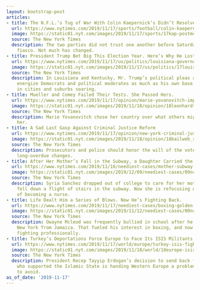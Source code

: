 ```yaml
---
layout: bootstrap-post
articles:
- title: The N.F.L.’s Tug of War With Colin Kaepernick’s Didn’t Resolve Anything
  url: https://www.nytimes.com/2019/11/17/sports/football/colin-kaepernick-workout.html
  image: https://static01.nyt.com/images/2019/11/17/sports/17kap-postmort/17kap-postmort-facebookJumbo.jpg
  source: The New York Times
  description: The two parties did not trust one another before Saturday’s workout
    fiasco. Not much has changed.
- title: President Trump Bet Big This Election Year. Here’s Why He Lost.
  url: https://www.nytimes.com/2019/11/17/us/politics/louisiana-governor-trump.html
  image: https://static01.nyt.com/images/2019/11/17/us/politics/17louisiana-trump-01/17louisiana-trump-01-facebookJumbo.jpg
  source: The New York Times
  description: In Louisiana and Kentucky, Mr. Trump’s political pleas appeared to
    energize Democrats and political moderates as much as his own base, sending turnout
    in cities and suburbs soaring.
- title: Mueller and Comey Failed Their Tests. She Passed Hers.
  url: https://www.nytimes.com/2019/11/17/opinion/marie-yovanovitch-impeachment.html
  image: https://static01.nyt.com/images/2019/11/18/opinion/18leonhardtWeb/18leonhardtWeb-facebookJumbo.jpg
  source: The New York Times
  description: Marie Yovanovitch chose her country over what others might think of
    her.
- title: A Sad Last Gasp Against Criminal Justice Reform
  url: https://www.nytimes.com/2019/11/17/opinion/new-york-criminal-justice-reform.html
  image: https://static01.nyt.com/images/2019/11/18/opinion/18bailweb_sub2/18bailweb_sub2-facebookJumbo.jpg
  source: The New York Times
  description: Prosecutors and police should honor the will of the voters and implement
    long-overdue changes.
- title: After Her Mother’s Fall in the Subway, a Daughter Carried the Load
  url: https://www.nytimes.com/2019/11/16/neediest-cases/mother-subway-fall-nursing.html
  image: https://static01.nyt.com/images/2019/12/09/neediest-cases/09ncf-sanchez02/09ncf-sanchez02-facebookJumbo.jpg
  source: The New York Times
  description: Syria Sanchez dropped out of college to care for her mother after she
    fell down a flight of stairs in the subway. Now she is refocusing on her goal
    of becoming a nurse.
- title: Life Dealt Him a Series of Blows. Now He’s Fighting Back.
  url: https://www.nytimes.com/2019/11/17/neediest-cases/boxing-golden-gloves-brooklyn-community-service.html
  image: https://static01.nyt.com/images/2019/11/12/neediest-cases/00ncf-mcleod02/00ncf-mcleod02-facebookJumbo.jpg
  source: The New York Times
  description: Owayne Mcleod was frequently bullied in school after he arrived in
    New York from Jamaica. That fueled his interest in boxing, and now he dreams of
    fighting professionally.
- title: Turkey’s Deportations Force Europe to Face Its ISIS Militants
  url: https://www.nytimes.com/2019/11/17/world/europe/turkey-isis-fighters-europe.html
  image: https://static01.nyt.com/images/2019/11/18/world/18europe-isis2/merlin_163136634_c48fc4a7-2965-42f7-89d6-828255a0a973-facebookJumbo.jpg
  source: The New York Times
  description: President Recep Tayyip Erdogan’s decision to send back foreign citizens
    who supported the Islamic State is handing Western Europe a problem it had hoped
    to avoid.
as_of_date: '2019-11-17'
---
```


